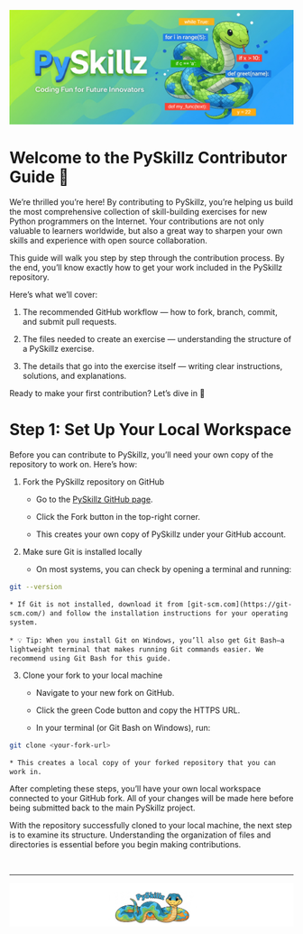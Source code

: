 ![PySkillz](../graphics/PySkillzBanner.png)

# Welcome to the PySkillz Contributor Guide 🎉

We’re thrilled you’re here! By contributing to PySkillz, you’re helping us build the most comprehensive collection of skill-building exercises for new Python programmers on the Internet. Your contributions are not only valuable to learners worldwide, but also a great way to sharpen your own skills and experience with open source collaboration.

This guide will walk you step by step through the contribution process. By the end, you’ll know exactly how to get your work included in the PySkillz repository.

Here’s what we’ll cover:

1. The recommended GitHub workflow — how to fork, branch, commit, and submit pull requests.

2. The files needed to create an exercise — understanding the structure of a PySkillz exercise.

3. The details that go into the exercise itself — writing clear instructions, solutions, and explanations.

Ready to make your first contribution? Let’s dive in 🚀

# Step 1: Set Up Your Local Workspace

Before you can contribute to PySkillz, you’ll need your own copy of the repository to work on. Here’s how:

1. Fork the PySkillz repository on GitHub

    * Go to the [PySkillz GitHub page](https://github.com/Timinator2000/PySkillz).

    * Click the Fork button in the top-right corner.

    * This creates your own copy of PySkillz under your GitHub account.

2. Make sure Git is installed locally

    * On most systems, you can check by opening a terminal and running:

```bash
git --version
```

    * If Git is not installed, download it from [git-scm.com](https://git-scm.com/) and follow the installation instructions for your operating system.

    * 💡 Tip: When you install Git on Windows, you’ll also get Git Bash—a lightweight terminal that makes running Git commands easier. We recommend using Git Bash for this guide.

3. Clone your fork to your local machine

    * Navigate to your new fork on GitHub.

    * Click the green Code button and copy the HTTPS URL.

    * In your terminal (or Git Bash on Windows), run:

```bash
git clone <your-fork-url>
```

    * This creates a local copy of your forked repository that you can work in.

After completing these steps, you’ll have your own local workspace connected to your GitHub fork. All of your changes will be made here before being submitted back to the main PySkillz project.

With the repository successfully cloned to your local machine, the next step is to examine its structure. Understanding the organization of files and directories is essential before you begin making contributions.

<BR>

************

[![Skillz Catalog](../graphics/PySkillzFooter.png)](skillz-catalog)
